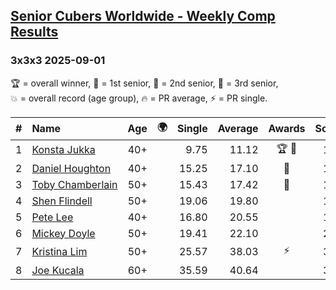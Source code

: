 <style>table {white-space: nowrap;}</style>
<link rel="stylesheet" type="text/css" href="/scw-comp/css/flags.css" />

## [Senior Cubers Worldwide - Weekly Comp Results](/scw-comp/results/)
### 3x3x3 2025-09-01

<span style="white-space: nowrap;">🏆 = overall winner</span>, <span style="white-space: nowrap;">🥇 = 1st senior</span>, <span style="white-space: nowrap;">🥈 = 2nd senior</span>, <span style="white-space: nowrap;">🥉 = 3rd senior</span>, <span style="white-space: nowrap;">💥 = overall record (age group)</span>, <span style="white-space: nowrap;">🔥 = PR average</span>, <span style="white-space: nowrap;">⚡ = PR single</span>.

| # | Name | Age | 🌍 | Single | Average | Awards | Solve 1 | Solve 2 | Solve 3 | Solve 4 | Solve 5 | Video |
| :--: | :-- | :--: | :--: | --: | --: | :--: | --: | --: | --: | --: | --: | :-- |
| 1 | [Konsta Jukka](../../persons/konsta_jukka/333.md) | 40+ | <i class="flag flag-FI" /> | 9.75 | 11.12 | 🏆 🥇 | 10.68 | 12.04 | 9.75 | 11.24 | 11.45 | [Desktop](https://www.facebook.com/events/674637162322812/permalink/683181844801677) / [Mobile](https://m.facebook.com/events/674637162322812?view=permalink&id=683181844801677) |
| 2 | [Daniel Houghton](../../persons/daniel_houghton/333.md) | 40+ | <i class="flag flag-CH" /> | 15.25 | 17.10 | 🥈 | 15.25 | 16.43 | 17.38 | 18.44 | 17.48 | [Desktop](https://www.facebook.com/events/674637162322812/permalink/684627231323805) / [Mobile](https://m.facebook.com/events/674637162322812?view=permalink&id=684627231323805) |
| 3 | [Toby Chamberlain](../../persons/toby_chamberlain/333.md) | 50+ | <i class="flag flag-AU" /> | 15.43 | 17.42 | 🥉 | 17.84 | 16.04 | 22.59 | 15.43 | 18.38 | [Desktop](https://www.facebook.com/events/674637162322812/permalink/685168171269711) / [Mobile](https://m.facebook.com/events/674637162322812?view=permalink&id=685168171269711) |
| 4 | [Shen Flindell](../../persons/shen_flindell/333.md) | 50+ | <i class="flag flag-AU" /> | 19.06 | 19.80 |  | 19.78 | 23.40 | 20.03 | 19.06 | 19.59 | [Desktop](https://www.facebook.com/events/674637162322812/permalink/680959238357271) / [Mobile](https://m.facebook.com/events/674637162322812?view=permalink&id=680959238357271) |
| 5 | [Pete Lee](../../persons/pete_lee/333.md) | 40+ | <i class="flag flag-GB" /> | 16.80 | 20.55 |  | 16.80 | 19.83 | 22.28 | 32.60 | 19.54 | [Desktop](https://www.facebook.com/events/674637162322812/permalink/681430871643441) / [Mobile](https://m.facebook.com/events/674637162322812?view=permalink&id=681430871643441) |
| 6 | [Mickey Doyle](../../persons/mickey_doyle/333.md) | 50+ | <i class="flag flag-US" /> | 19.41 | 22.10 |  | 23.06 | 21.28 | 26.14 | 19.41 | 21.96 | [Desktop](https://www.facebook.com/events/674637162322812/permalink/685675654552296) / [Mobile](https://m.facebook.com/events/674637162322812?view=permalink&id=685675654552296) |
| 7 | [Kristina Lim](../../persons/kristina_lim/333.md) | 50+ | <i class="flag flag-US" /> | 25.57 | 38.03 | ⚡ | 38.95 | 41.88 | 42.66 | 25.57 | 33.25 | [Desktop](https://www.facebook.com/events/674637162322812/permalink/682550318198163) / [Mobile](https://m.facebook.com/events/674637162322812?view=permalink&id=682550318198163) |
| 8 | [Joe Kucala](../../persons/joe_kucala/333.md) | 60+ | <i class="flag flag-US" /> | 35.59 | 40.64 |  | 39.48 | 44.80 | 35.59 | 39.97 | 42.46 | [Desktop](https://www.facebook.com/events/674637162322812/permalink/676364218816773) / [Mobile](https://m.facebook.com/events/674637162322812?view=permalink&id=676364218816773) |

<!-- Global site tag (gtag.js) - Google Analytics -->
<script async src="https://www.googletagmanager.com/gtag/js?id=UA-86348435-3"></script>
<script>window.dataLayer = window.dataLayer || []; function gtag() {dataLayer.push(arguments);} gtag('js', new Date()); gtag('config', 'UA-86348435-3');</script>
